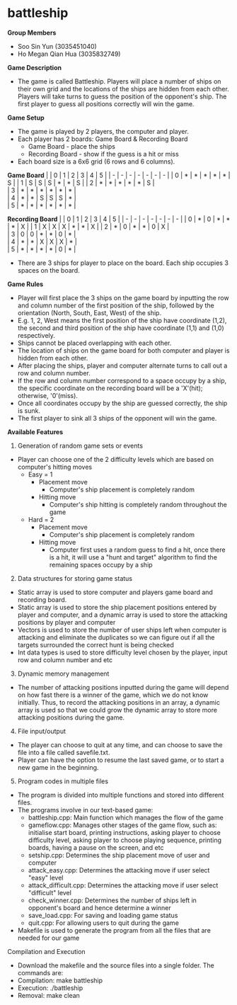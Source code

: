 # battleship

**Group Members**

- Soo Sin Yun (3035451040)
- Ho Megan Qian Hua (3035832749)

**Game Description**
- The game is called Battleship. Players will place a number of ships on their own grid and the locations of the ships are hidden from each other. Players will take turns to guess the position of the opponent's ship. The first player to guess all positions correctly will win the game.

**Game Setup**
- The game is played by 2 players, the computer and player.
- Each player has 2 boards: Game Board & Recording Board
  - Game Board - place the ships
  - Recording Board - show if the guess is a hit or miss
- Each board size is a 6x6 grid (6 rows and 6 columns).

**Game Board**
|   | 0 | 1 | 2 | 3 | 4 | 5 |
| - | - | - | - | - | - | - |
| 0 | * | * | * | * | * | S | 
| 1 | S | S | S | * | * | S |
| 2 | * | * | * | * | * | S |           
| 3 | * | * | * | * | * | * |        
| 4 | * | * | S | S | S | * |            
| 5 | * | * | * | * | * | * |            


**Recording Board**
|   | 0 | 1 | 2 | 3 | 4 | 5 |
| - | - | - | - | - | - | - |
| 0 | * | 0 | * | * | * | X | 
| 1 | X | X | X | * | * | X |
| 2 | * | 0 | * | * | 0 | X |           
| 3 | 0 | 0 | * | * | 0 | * |        
| 4 | * | * | X | X | X | * |            
| 5 | * | * | * | * | 0 | * | 
  
- There are 3 ships for player to place on the board. Each ship occupies 3 spaces on the board.

**Game Rules**
- Player will first place the 3 ships on the game board by inputting the row and column number of the first position of the ship, followed by the orientation (North, South, East, West) of the ship.
- E.g. 1, 2, West means the first position of the ship have coordinate (1,2), the second and third position of the ship have coordinate (1,1) and (1,0) respectively.
- Ships cannot be placed overlapping with each other.
- The location of ships on the game board for both computer and player is hidden from each other.
- After placing the ships, player and computer alternate turns to call out a row and column number.
- If the row and column number correspond to a space occupy by a ship, the specific coordinate on the recording board will be a 'X'(hit); otherwise, '0'(miss).
- Once all coordinates occupy by the ship are guessed correctly, the ship is sunk.
- The first player to sink all 3 ships of the opponent will win the game.

**Available Features**
1. Generation of random game sets or events
- Player can choose one of the 2 difficulty levels which are based on computer's hitting moves
  - Easy = 1
    - Placement move  
      -  Computer's ship placement is completely random 
    - Hitting move
      -  Computer's ship hitting is completely random throughout the game
  - Hard = 2
    - Placement move
      -  Computer's ship placement is completely random
    - Hitting move
      -  Computer first uses a random guess to find a hit, once there is a hit, it will use a "hunt and target" algorithm to find the remaining spaces occupy by a ship


2. Data structures for storing game status
- Static array is used to store computer and players game board and recording board. 
- Static array is used to store the ship placement positions entered by player and computer, and a dynamic array is used to store the attacking positions by player and computer
- Vectors is used to store the number of user ships left when computer is attacking and eliminate the duplicates so we can figure out if all the targets surrounded the correct hunt is being checked
- Int data types is used to store difficulty level chosen by the player, input row and column number and etc

3. Dynamic memory management
- The number of attacking positions inputted during the game will depend on how fast there is a winner of the game, which we do not know initially. Thus, to record the attacking positions in an array, a dynamic array is used so that we could grow the dynamic array to store more attacking positions during the game.

4. File input/output
- The player can choose to quit at any time, and can choose to save the file into a file called savefile.txt.
- Player can have the option to resume the last saved game, or to start a new game in the beginning.

5. Program codes in multiple files
- The program is divided into multiple functions and stored into different files.
- The programs involve in our text-based game:
  - battleship.cpp: Main function which manages the flow of the game
  - gameflow.cpp: Manages other stages of the game flow, such as: initialise start board, printing instructions, asking player to choose difficulty    level, asking player to choose playing sequence, printing boards, having a pause on the screen, and etc
  - setship.cpp: Determines the ship placement move of user and computer
  - attack_easy.cpp: Determines the attacking move if user select "easy" level
  - attack_difficult.cpp: Determines the attacking move if user select "difficult" level
  - check_winner.cpp: Determines the number of ships left in opponent's board and hence determine a winner 
  - save_load.cpp: For saving and loading game status
  - quit.cpp: For allowing users to quit during the game
- Makefile is used to generate the program from all the files that are needed for our game


Compilation and Execution
- Download the makefile and the source files into a single folder. The commands are:
- Compilation: make battleship
- Execution: ./battleship
- Removal: make clean



    


